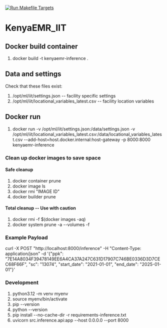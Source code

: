 [![Run Makefile Targets](https://github.com/JDFPalladium/KenyaEMR_IIT/actions/workflows/main.yml/badge.svg)](https://github.com/JDFPalladium/KenyaEMR_IIT/actions/workflows/main.yml)

# KenyaEMR_IIT
 
## Docker build container
1. docker build -t kenyaemr-inference .

## Data and settings
Check that these files exist:
1. /opt/ml/iit/settings.json -- facility specific settings
2. /opt/ml/iit/locational_variables_latest.csv -- facility location variables

## Docker run 
<!-- docker run -p 8000:8000 kenyaemr-inference -->
1. docker run -v /opt/ml/iit/settings.json:/data/settings.json -v /opt/ml/iit/locational_variables_latest.csv:/data/locational_variables_latest.csv --add-host=host.docker.internal:host-gateway -p 8000:8000 kenyaemr-inference

### Clean up docker images to save space

#### Safe cleanup
1. docker container prune
2. docker image ls
3. docker rmi "IMAGE ID"
4. docker builder prune

#### Total cleanup -- Use with caution
1. docker rmi -f $(docker images -aq)
2. docker system prune -a --volumes -f

### Example Payload
curl -X POST "http://localhost:8000/inference" -H "Content-Type: application/json" -d '{"ppk": "7E14A8034F39478149EE6A4CA37A247C631D17907C746BE0336D3D7CEC68F66F", "sc": "13074", "start_date": "2021-01-01", "end_date": "2025-01-01"}'

### Development
1. python3.12 -m venv myenv
2. source myenv/bin/activate
3. pip --version
4. python --version
5. pip install --no-cache-dir -r requirements-inference.txt
6. uvicorn src.inference.api:app --host 0.0.0.0 --port 8000

